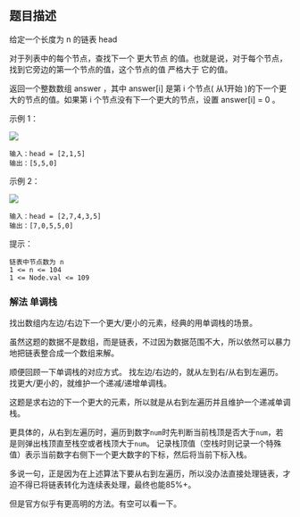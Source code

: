 ## 题目描述
给定一个长度为 n 的链表 head

对于列表中的每个节点，查找下一个 更大节点 的值。也就是说，对于每个节点，找到它旁边的第一个节点的值，这个节点的值 严格大于 它的值。

返回一个整数数组 answer ，其中 answer[i] 是第 i 个节点( 从1开始 )的下一个更大的节点的值。如果第 i 个节点没有下一个更大的节点，设置 answer[i] = 0 。

示例 1：

![](https://assets.leetcode.com/uploads/2021/08/05/linkedlistnext1.jpg)
```
输入：head = [2,1,5]
输出：[5,5,0]
```
示例 2：

![](https://assets.leetcode.com/uploads/2021/08/05/linkedlistnext2.jpg)
```
输入：head = [2,7,4,3,5]
输出：[7,0,5,5,0]
```

提示：
```
链表中节点数为 n
1 <= n <= 104
1 <= Node.val <= 109
```

### 解法 单调栈
找出数组内左边/右边下一个更大/更小的元素，经典的用单调栈的场景。

虽然这题的数据不是数组，而是链表，不过因为数据范围不大，所以依然可以暴力地把链表整合成一个数组来解。

顺便回顾一下单调栈的对应方式。
找左边/右边的，就从左到右/从右到左遍历。
找更大/更小的，就维护一个递减/递增单调栈。

这题是求右边的下一个更大的元素，所以就是从右到左遍历并且维护一个递减单调栈。

更具体的，从右到左遍历时，遍历到数字`num`时先判断当前栈顶是否大于`num`，若是则弹出栈顶直至栈空或者栈顶大于`num`。
记录栈顶值（空栈时则记录一个特殊值）表示当前数字右侧下一个更大数字的下标，然后将当前下标入栈。

多说一句，正是因为在上述算法下要从右到左遍历，所以没办法直接处理链表，才迫不得已将链表转化为连续表处理，最终也能85%+。

但是官方似乎有更高明的方法。有空可以看一下。